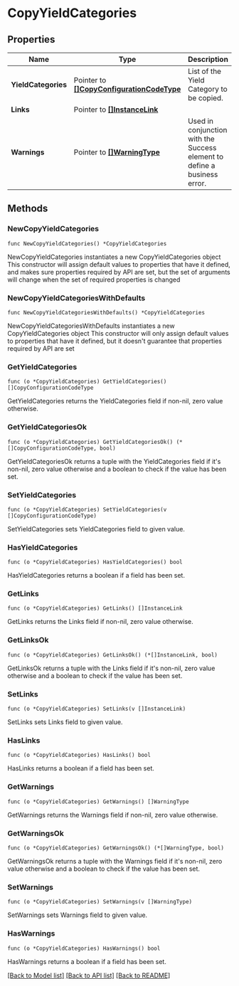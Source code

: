 # CopyYieldCategories

## Properties

Name | Type | Description | Notes
------------ | ------------- | ------------- | -------------
**YieldCategories** | Pointer to [**[]CopyConfigurationCodeType**](CopyConfigurationCodeType.md) | List of the Yield Category to be copied. | [optional] 
**Links** | Pointer to [**[]InstanceLink**](InstanceLink.md) |  | [optional] 
**Warnings** | Pointer to [**[]WarningType**](WarningType.md) | Used in conjunction with the Success element to define a business error. | [optional] 

## Methods

### NewCopyYieldCategories

`func NewCopyYieldCategories() *CopyYieldCategories`

NewCopyYieldCategories instantiates a new CopyYieldCategories object
This constructor will assign default values to properties that have it defined,
and makes sure properties required by API are set, but the set of arguments
will change when the set of required properties is changed

### NewCopyYieldCategoriesWithDefaults

`func NewCopyYieldCategoriesWithDefaults() *CopyYieldCategories`

NewCopyYieldCategoriesWithDefaults instantiates a new CopyYieldCategories object
This constructor will only assign default values to properties that have it defined,
but it doesn't guarantee that properties required by API are set

### GetYieldCategories

`func (o *CopyYieldCategories) GetYieldCategories() []CopyConfigurationCodeType`

GetYieldCategories returns the YieldCategories field if non-nil, zero value otherwise.

### GetYieldCategoriesOk

`func (o *CopyYieldCategories) GetYieldCategoriesOk() (*[]CopyConfigurationCodeType, bool)`

GetYieldCategoriesOk returns a tuple with the YieldCategories field if it's non-nil, zero value otherwise
and a boolean to check if the value has been set.

### SetYieldCategories

`func (o *CopyYieldCategories) SetYieldCategories(v []CopyConfigurationCodeType)`

SetYieldCategories sets YieldCategories field to given value.

### HasYieldCategories

`func (o *CopyYieldCategories) HasYieldCategories() bool`

HasYieldCategories returns a boolean if a field has been set.

### GetLinks

`func (o *CopyYieldCategories) GetLinks() []InstanceLink`

GetLinks returns the Links field if non-nil, zero value otherwise.

### GetLinksOk

`func (o *CopyYieldCategories) GetLinksOk() (*[]InstanceLink, bool)`

GetLinksOk returns a tuple with the Links field if it's non-nil, zero value otherwise
and a boolean to check if the value has been set.

### SetLinks

`func (o *CopyYieldCategories) SetLinks(v []InstanceLink)`

SetLinks sets Links field to given value.

### HasLinks

`func (o *CopyYieldCategories) HasLinks() bool`

HasLinks returns a boolean if a field has been set.

### GetWarnings

`func (o *CopyYieldCategories) GetWarnings() []WarningType`

GetWarnings returns the Warnings field if non-nil, zero value otherwise.

### GetWarningsOk

`func (o *CopyYieldCategories) GetWarningsOk() (*[]WarningType, bool)`

GetWarningsOk returns a tuple with the Warnings field if it's non-nil, zero value otherwise
and a boolean to check if the value has been set.

### SetWarnings

`func (o *CopyYieldCategories) SetWarnings(v []WarningType)`

SetWarnings sets Warnings field to given value.

### HasWarnings

`func (o *CopyYieldCategories) HasWarnings() bool`

HasWarnings returns a boolean if a field has been set.


[[Back to Model list]](../README.md#documentation-for-models) [[Back to API list]](../README.md#documentation-for-api-endpoints) [[Back to README]](../README.md)


